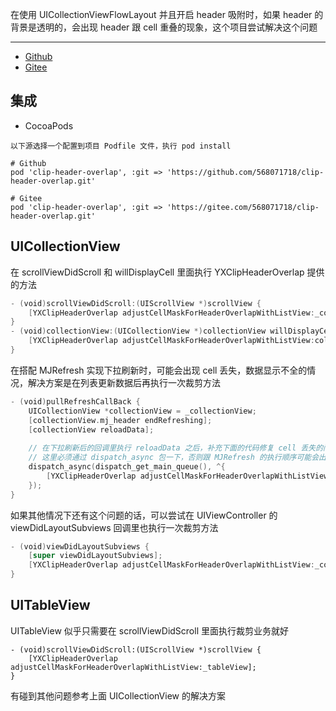 

在使用 UICollectionViewFlowLayout 并且开启 header 吸附时，如果 header 的背景是透明的，会出现 header 跟 cell 重叠的现象，这个项目尝试解决这个问题  

---  

* [Github](https://github.com/568071718/clip-header-overlap)    
* [Gitee](https://gitee.com/568071718/clip-header-overlap)  

## 集成  

* CocoaPods  
```
以下源选择一个配置到项目 Podfile 文件，执行 pod install  

# Github  
pod 'clip-header-overlap', :git => 'https://github.com/568071718/clip-header-overlap.git'  

# Gitee  
pod 'clip-header-overlap', :git => 'https://gitee.com/568071718/clip-header-overlap.git'  
```

## UICollectionView  

在 scrollViewDidScroll 和 willDisplayCell 里面执行 YXClipHeaderOverlap 提供的方法  
```swift
- (void)scrollViewDidScroll:(UIScrollView *)scrollView {
    [YXClipHeaderOverlap adjustCellMaskForHeaderOverlapWithListView:_collectionView];
}
- (void)collectionView:(UICollectionView *)collectionView willDisplayCell:(UICollectionViewCell *)cell forItemAtIndexPath:(NSIndexPath *)indexPath {
    [YXClipHeaderOverlap adjustCellMaskForHeaderOverlapWithListView:collectionView willDisplayCell:cell];
}
```  

在搭配 MJRefresh 实现下拉刷新时，可能会出现 cell 丢失，数据显示不全的情况，解决方案是在列表更新数据后再执行一次裁剪方法  

```swift
- (void)pullRefreshCallBack {
    UICollectionView *collectionView = _collectionView;
    [collectionView.mj_header endRefreshing];
    [collectionView reloadData];
    
    // 在下拉刷新后的回调里执行 reloadData 之后，补充下面的代码修复 cell 丢失的问题
    // 这里必须通过 dispatch_async 包一下，否则跟 MJRefresh 的执行顺序可能会出现冲突
    dispatch_async(dispatch_get_main_queue(), ^{
        [YXClipHeaderOverlap adjustCellMaskForHeaderOverlapWithListView:collectionView];
    });
}
```

如果其他情况下还有这个问题的话，可以尝试在 UIViewController 的 viewDidLayoutSubviews 回调里也执行一次裁剪方法  

```swift
- (void)viewDidLayoutSubviews {
    [super viewDidLayoutSubviews];
    [YXClipHeaderOverlap adjustCellMaskForHeaderOverlapWithListView:_collectionView];
}
```

## UITableView  

UITableView 似乎只需要在 scrollViewDidScroll 里面执行裁剪业务就好   

```
- (void)scrollViewDidScroll:(UIScrollView *)scrollView {
    [YXClipHeaderOverlap adjustCellMaskForHeaderOverlapWithListView:_tableView];
}
```

有碰到其他问题参考上面 UICollectionView 的解决方案  


